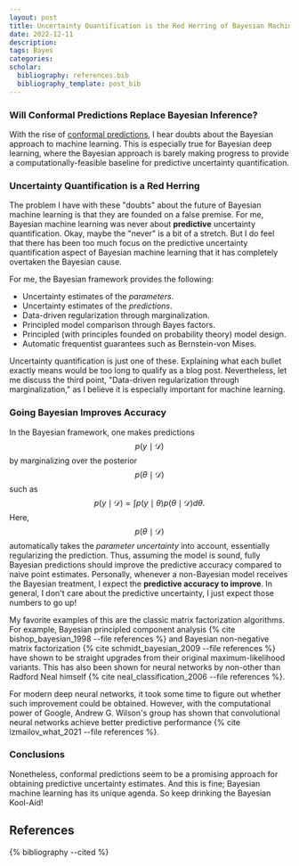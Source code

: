 ```yaml
---
layout: post
title: Uncertainty Quantification is the Red Herring of Bayesian Machine Learning
date: 2022-12-11
description: 
tags: Bayes
categories: 
scholar: 
  bibliography: references.bib
  bibliography_template: post_bib
---
```


### Will Conformal Predictions Replace Bayesian Inference?
With the rise of [conformal predictions](https://www.youtube.com/watch?v=kSGP4F_ZcBY), I hear doubts about the Bayesian approach to machine learning.
This is especially true for Bayesian deep learning, where the Bayesian approach is barely making progress to provide a computationally-feasible baseline for predictive uncertainty quantification.

### Uncertainty Quantification is a Red Herring
The problem I have with these "doubts" about the future of Bayesian machine learning is that they are founded on a false premise.
For me, Bayesian machine learning was never about **predictive** uncertainty quantification.
Okay, maybe the "never" is a bit of a stretch.
But I do feel that there has been too much focus on the predictive uncertainty quantification aspect of Bayesian machine learning that it has completely overtaken the Bayesian cause.

For me, the Bayesian framework provides the following:

* Uncertainty estimates of the *parameters*.
* Uncertainty estimates of the *predictions*.
* Data-driven regularization through marginalization.
* Principled model comparison through Bayes factors.
* Principled (with principles founded on probability theory) model design.
* Automatic frequentist guarantees such as Bernstein-von Mises.

Uncertainty quantification is just one of these.
Explaining what each bullet exactly means would be too long to qualify as a blog post.
Nevertheless, let me discuss the third point, "Data-driven regularization through marginalization," as I believe it is especially important for machine learning.

### Going Bayesian Improves Accuracy 
In the Bayesian framework, one makes predictions $$p(y \mid \mathcal{D})$$ by marginalizing over the posterior $$p(\theta \mid \mathcal{D})$$ such as
$$
\begin{equation}
  p(y \mid \mathcal{D}) = \int p\left(y \mid \theta\right) p\left( \theta \mid \mathcal{D} \right) d\theta.
\end{equation}
$$
Here, $$p(\theta \mid \mathcal{D})$$ automatically takes the *parameter uncertainty* into account, essentially regularizing the prediction.
Thus, assuming the model is sound, fully Bayesian predictions should improve the predictive accuracy compared to naive point estimates.
Personally, whenever a non-Bayesian model receives the Bayesian treatment, I expect the **predictive accuracy to improve**.
In general, I don't care about the predictive uncertainty, I just expect those numbers to go up!

My favorite examples of this are the classic matrix factorization algorithms.
For example, Bayesian principled component analysis {% cite bishop_bayesian_1998 --file references %} and Bayesian non-negative matrix factorization {% cite schmidt_bayesian_2009 --file references %} have shown to be straight upgrades from their original maximum-likelihood variants.
This has also been shown for neural networks by non-other than Radford Neal himself {% cite neal_classification_2006 --file references %}.

For modern deep neural networks, it took some time to figure out whether such improvement could be obtained.
However, with the computational power of Google, Andrew G. Wilson's group has shown that convolutional neural networks achieve better predictive performance {% cite izmailov_what_2021 --file references %}.

### Conclusions
Nonetheless, conformal predictions seem to be a promising approach for obtaining predictive uncertainty estimates.
And this is fine; Bayesian machine learning has its unique agenda.
So keep drinking the Bayesian Kool-Aid!


References
----------
{% bibliography --cited %}

<script src="https://utteranc.es/client.js"
        repo="Red-Portal/red-portal.github.io"
        issue-term="title"
        theme="preferred-color-scheme"
        crossorigin="anonymous"
        async>
</script>
